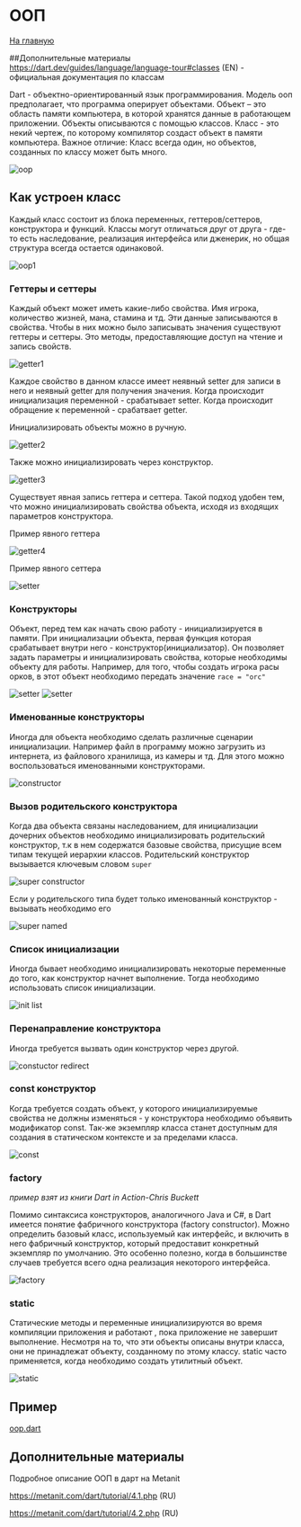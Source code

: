 # ООП
[На главную](../../dart.md)

##Дополнительные материалы
https://dart.dev/guides/language/language-tour#classes (EN) - официальная документация по классам

Dart - объектно-ориентированный язык программирования.
Модель ооп предполагает, что программа оперирует объектами.
Объект – это область памяти компьютера, в которой хранятся данные в работающем приложении.
Объекты описываются с помощью классов. Класс - это некий чертеж, по которому 
компилятор создаст объект в памяти компьютера. Важное отличие:
Класс всегда один, но объектов, созданных по классу может быть много.

![oop](oop_sample_1.png)

## Как устроен класс
Каждый класс состоит из блока переменных, геттеров/сеттеров, конструктора и функций.
Классы могут отличаться друг от друга - где-то есть наследование, 
реализация интерфейса или дженерик, но общая структура всегда остается одинаковой.

![oop1](oop_sample_1.2.png)

### Геттеры и сеттеры
Каждый объект может иметь какие-либо свойства. Имя игрока, количество жизней,
мана, стамина и тд. Эти данные записываются в свойства. Чтобы в них можно
было записывать значения существуют геттеры и сеттеры. Это методы, предоставляющие
доступ на чтение и запись свойств.

![getter1](oop_sample_2.png)

Каждое свойство в данном классе имеет неявный setter для записи в него и неявный getter для получения значения.
Когда происходит инициализация переменной - срабатывает setter.
Когда происходит обращение к переменной - срабатвает getter.

Инициализировать объекты можно в ручную.

![getter2](opp_sample_2.1.png)

Также можно инициализировать через конструктор.

![getter3](oop_sample_3.png)

Существует явная запись геттера и сеттера.
Такой подход удобен тем, что можно инициализировать
свойства объекта, исходя из входящих параметров конструктора.

Пример явного геттера

![getter4](oop_sample_4.png)

Пример явного сеттера

![setter](oop_sample_5.png)

### Конструкторы

Объект, перед тем как начать свою работу - инициализируется в памяти.
При инициализации объекта, первая функция которая срабатывает внутри него - конструктор(инициализатор).
Он позволяет задать параметры и инициализировать свойства, которые необходимы объекту для работы.
Например, для того, чтобы создать игрока расы орков, в этот объект необходимо передать 
значение `race = "orc"`

![setter](oop_sample_6.png)
![setter](oop_sample_7.png)

### Именованные конструкторы
Иногда для объекта необходимо сделать различные сценарии инициализации. Например файл
в программу можно загрузить из интернета, из файлового хранилища, из камеры и тд.
Для этого можно воспользоваться именованными конструкторами.

![constructor](oop_sample_8.png)

### Вызов родительского конструктора
Когда два объекта связаны наследованием, для инициализации дочерних объектов
необходимо инициализировать родительский конструктор, т.к в нем содержатся
базовые свойства, присущие всем типам текущей иерархии классов.
Родительский конструктор вызывается ключевым словом `super`

![super constructor](oop_sample_9.png)

Если у родительского типа будет только именованный конструктор - вызывать необходимо его

![super named](opp_sample_10.png)

### Список инициализации
Иногда бывает необходимо инициализировать некоторые переменные до того, как конструктор начнет выполнение.
Тогда необходимо использовать список инициализации.

![init list](oop_sample_11.png)

### Перенаправление конструктора
Иногда требуется вызвать один конструктор через другой. 

![constuctor redirect](oop_sample_12.png)

### const конструктор
Когда требуется создать объект, у которого инициализируемые свойства
не должны изменяться - у конструктора необходимо объявить 
модификатор const. Так-же экземпляр класса станет доступным для создания в статическом
контексте и за пределами класса.

![const](oop_sample_13.png)

### factory
_пример взят из книги Dart in Action-Chris Buckett_

Помимо синтаксиса конструкторов, аналогичного Java и C#, в Dart имеется понятие
фабричного конструктора (factory constructor). Можно определить базовый класс,
используемый как интерфейс, и включить в него фабричный конструктор, который
предоставит конкретный экземпляр по умолчанию. Это особенно полезно, когда в большинстве
случаев требуется всего одна реализация некоторого интерфейса.

![factory](oop_sample_14.png)


### static
Статические методы и переменные инициализируются во время компиляции приложения и работают
, пока приложение не завершит выполнение. Несмотря на то, что эти объекты описаны
внутри класса, они не принадлежат объекту, созданному по этому классу. static часто
применяется, когда необходимо создать утилитный объект.

![static](oop_sample_15.png)

## Пример
[oop.dart](oop.dart)

## Дополнительные материалы
Подробное описание ООП в дарт на Metanit

https://metanit.com/dart/tutorial/4.1.php (RU)

https://metanit.com/dart/tutorial/4.2.php (RU)